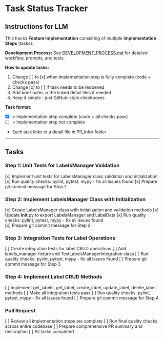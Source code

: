 # Task Status Tracker

## Instructions for LLM

This tracks **Feature Implementation** consisting of multiple **Implementation Steps** (tasks).

**Development Process:** See [DEVELOPMENT_PROCESS.md](./DEVELOPMENT_PROCESS.md) for detailed workflow, prompts, and tools.

**How to update tasks:**
1. Change [ ] to [x] when implementation step is fully complete (code + checks pass)
2. Change [x] to [ ] if task needs to be reopened
3. Add brief notes in the linked detail files if needed
4. Keep it simple - just GitHub-style checkboxes

**Task format:**
- [x] = Implementation step complete (code + all checks pass)
- [ ] = Implementation step not complete
- Each task links to a detail file in PR_Info/ folder

---

## Tasks

### Step 1: Unit Tests for LabelsManager Validation
[x] Implement unit tests for LabelsManager class validation and initialization
[x] Run quality checks: pylint, pytest, mypy - fix all issues found
[x] Prepare git commit message for Step 1

### Step 2: Implement LabelsManager Class with Initialization
[x] Create LabelsManager class with initialization and validation methods
[x] Update __init__.py to export LabelsManager and LabelData
[x] Run quality checks: pylint, pytest, mypy - fix all issues found  
[x] Prepare git commit message for Step 2

### Step 3: Integration Tests for Label Operations
[ ] Create integration tests for label CRUD operations
[ ] Add labels_manager fixture and TestLabelsManagerIntegration class
[ ] Run quality checks: pylint, pytest, mypy - fix all issues found
[ ] Prepare git commit message for Step 3

### Step 4: Implement Label CRUD Methods
[ ] Implement get_labels, get_label, create_label, update_label, delete_label methods
[ ] Make all integration tests pass
[ ] Run quality checks: pylint, pytest, mypy - fix all issues found
[ ] Prepare git commit message for Step 4

### Pull Request
[ ] Review all implementation steps are complete
[ ] Run final quality checks across entire codebase
[ ] Prepare comprehensive PR summary and description
[ ] All tasks completed
